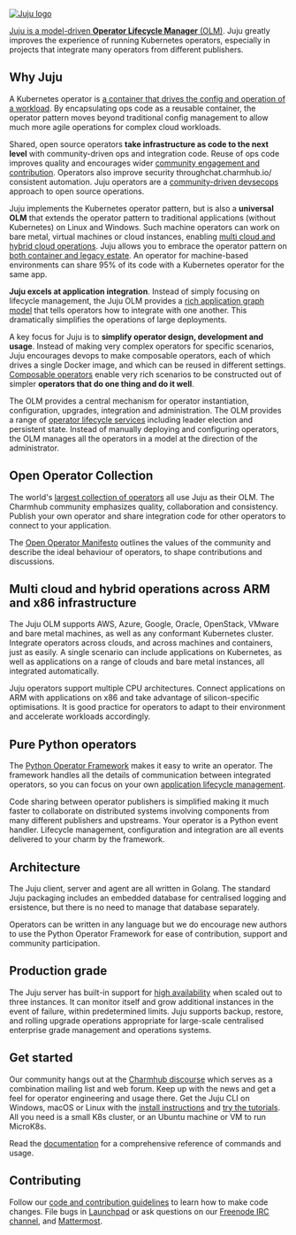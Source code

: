 [![Juju logo](doc/juju-logo.png?raw=true)](https://juju.is/)

[Juju is a model-driven **Operator Lifecycle Manager**
(OLM)](https://juju.is/about). Juju greatly improves the experience of
running Kubernetes operators, especially in projects that integrate many
operators from different publishers.

## Why Juju

A Kubernetes operator is [a container that drives the config and operation
of a workload](https://charmhub.io/about). By encapsulating ops code as a
reusable container, the operator pattern moves beyond traditional config
management to allow much more agile operations for complex cloud workloads.

Shared, open source operators **take infrastructure as code to the next level** with community-driven ops and integration code. Reuse of ops code improves
quality and encourages wider [community engagement and contribution](https://juju.is/about#collaboration). Operators also improve security throughchat.charmhub.io/
consistent automation. Juju operators are a [community-driven devsecops](https://juju.is/about#automate-everything) approach to open source operations.

Juju implements the Kubernetes operator pattern, but is also a **universal
OLM** that extends the operator pattern to traditional applications (without
Kubernetes) on Linux and Windows. Such machine operators can work on bare
metal, virtual machines or cloud instances, enabling [multi cloud and hybrid
cloud operations](https://juju.is/multi-cloud-operations). Juju allows you
to embrace the operator pattern on [both container and legacy
estate](https://juju.is/universal-operators). An operator for machine-based
environments can share 95% of its code with a Kubernetes operator for the
same app.

**Juju excels at application integration**. Instead of simply focusing on
lifecycle management, the Juju OLM provides a [rich application graph
model](https://juju.is/about#integration-simplicity) that tells operators how to
integrate with one another. This dramatically simplifies the operations of
large deployments.

A key focus for Juju is to **simplify operator design, development and
usage**.  Instead of making very complex operators for specific scenarios,
Juju encourages devops to make composable operators, each of which drives a
single Docker image, and which can be reused in different settings.
[Composable operators](https://juju.is/about#integration-simplicity) enable very rich scenarios to be constructed out of simpler **operators that do one thing and do it well**.

The OLM provides a central mechanism for operator instantiation,
configuration, upgrades, integration and administration. The OLM provides a
range of [operator lifecycle services](https://juju.is/docs/sdk/events)
including leader election and persistent state. Instead of manually
deploying and configuring operators, the OLM manages all the operators in a
model at the direction of the administrator.

## Open Operator Collection

The world's [largest collection of operators](https://charmhub.io/) all use
Juju as their OLM. The Charmhub community emphasizes quality, collaboration
and consistency. Publish your own operator and share integration code for
other operators to connect to your application.

The [Open Operator Manifesto](https://charmhub.io/manifesto) outlines the
values of the community and describe the ideal behaviour of operators, to
shape contributions and discussions.

## Multi cloud and hybrid operations across ARM and x86 infrastructure

The Juju OLM supports AWS, Azure, Google, Oracle, OpenStack, VMware and bare
metal machines, as well as any conformant Kubernetes cluster. Integrate
operators across clouds, and across machines and containers, just as easily.
A single scenario can include applications on Kubernetes, as well as
applications on a range of clouds and bare metal instances, all integrated
automatically.

Juju operators support multiple CPU architectures. Connect applications on
ARM with applications on x86 and take advantage of silicon-specific
optimisations. It is good practice for operators to adapt to their
environment and accelerate workloads accordingly.

## Pure Python operators

The [Python Operator Framework](https://pythonoperatorframework.io/) makes
it easy to write an operator. The framework handles all the details of
communication between integrated operators, so you can focus on your own
[application lifecycle management](https://juju.is/docs/olm).

Code sharing between operator publishers is simplified making it much faster
to collaborate on distributed systems involving components from many
different publishers and upstreams. Your operator is a Python event handler.
Lifecycle management, configuration and integration are all events delivered
to your charm by the framework.

## Architecture

The Juju client, server and agent are all written in Golang. The standard Juju packaging includes an embedded database for centralised logging and ersistence, but there is no need to manage that database separately.

Operators can be written in any language but we do encourage new authors to
use the Python Operator Framework for ease of contribution, support and
community participation.

## Production grade

The Juju server has built-in support for [high
availability](https://juju.is/docs/olm/high-availability) when scaled
out to three instances. It can monitor itself and grow additional instances
in the event of failure, within predetermined limits. Juju supports backup,
restore, and rolling upgrade operations appropriate for large-scale
centralised enterprise grade management and operations systems.

## Get started

Our community hangs out at the [Charmhub discourse](https://discourse.juju.is/) which serves as a combination mailing list and web forum. Keep up with the news and get a feel for operator engineering and usage there. Get  the Juju CLI on Windows, macOS or Linux with the [install instructions](https://juju.is/docs/installing) and [try the tutorials](https://juju.is/docs/tutorials). All you need is a small K8s cluster, or an Ubuntu machine or VM to run MicroK8s.

Read the [documentation](https://juju.is/docs) for a comprehensive reference
of commands and usage.

## Contributing

Follow our [code and contribution guidelines](CONTRIBUTING.md) to learn how
to make code changes. File bugs in
[Launchpad](https://bugs.launchpad.net/juju/+filebug) or ask questions on
our [Freenode IRC channel](https://webchat.freenode.net/#juju), and 
[Mattermost](chat.charmhub.io/).
